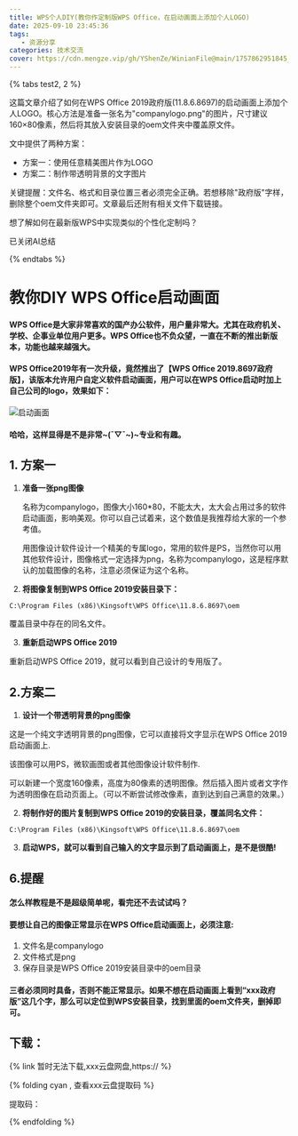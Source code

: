 ```yaml
---
title: WPS个人DIY(教你作定制版WPS Office，在启动画面上添加个人LOGO)
date: 2025-09-10 23:45:36
tags:
   - 资源分享
categories: 技术交流
cover: https://cdn.mengze.vip/gh/YShenZe/WinianFile@main/1757862951845_edit_4894357561137.jpg
---
```


{% tabs test2, 2 %}

<!-- tab 查看AI总结 -->

这篇文章介绍了如何在WPS Office 2019政府版(11.8.6.8697)的启动画面上添加个人LOGO。核心方法是准备一张名为"companylogo.png"的图片，尺寸建议160×80像素，然后将其放入安装目录的oem文件夹中覆盖原文件。
 
文中提供了两种方案：
 
- 方案一：使用任意精美图片作为LOGO
- 方案二：制作带透明背景的文字图片
 
关键提醒：文件名、格式和目录位置三者必须完全正确。若想移除"政府版"字样，删除整个oem文件夹即可。文章最后还附有相关文件下载链接。
 
想了解如何在最新版WPS中实现类似的个性化定制吗？

<!-- endtab -->

<!-- tab 关闭AI总结-->
已关闭AI总结
<!-- endtab -->

{% endtabs %}

# 教你DIY WPS Office启动画面

#### WPS Office是大家非常喜欢的国产办公软件，用户量非常大。尤其在政府机关、学校、企事业单位用户更多。WPS Office也不负众望，一直在不断的推出新版本，功能也越来越强大。

#### WPS Office2019年有一次升级，竟然推出了【WPS Office 2019.8697政府版】，该版本允许用户自定义软件启动画面，用户可以在WPS Office启动时加上自己公司的logo，效果如下：

![启动画面](image_url)

#### 哈哈，这样显得是不是非常~(¯▽¯~)~专业和有趣。

## <a id = "section1" class="no-underline">1. 方案一</a>

1. **准备一张png图像**

   名称为companylogo，图像大小160*80，不能太大，太大会占用过多的软件启动画面，影响美观。你可以自己试着来，这个数值是我推荐给大家的一个参考值。

   用图像设计软件设计一个精美的专属logo，常用的软件是PS，当然你可以用其他软件设计，图像格式一定选择为png，名称为companylogo，这是程序默认的加载图像的名称，注意必须保证为这个名称。

2. **将图像复制到WPS Office 2019安装目录下：**

```
C:\Program Files (x86)\Kingsoft\WPS Office\11.8.6.8697\oem
```
覆盖目录中存在的同名文件。

3. **重新启动WPS Office 2019**

重新启动WPS Office 2019，就可以看到自己设计的专用版了。

## <a id = "section2">2.方案二</a>

1. **设计一个带透明背景的png图像**

这是一个纯文字透明背景的png图像，它可以直接将文字显示在WPS Office 2019启动画面上.

该图像可以用PS，微软画图或者其他图像设计软件制作.

可以新建一个宽度160像素，高度为80像素的透明图像。然后插入图片或者文字作为透明图像在启动页面上。（可以不断尝试修改像素，直到达到自己满意的效果。）

2. **将制作好的图片复制到WPS Office 2019的安装目录，覆盖同名文件：**

```
C:\Program Files (x86)\Kingsoft\WPS Office\11.8.6.8697\oem
```

3. **启动WPS，就可以看到自己输入的文字显示到了启动画面上，是不是很酷!**

## <a id = "section6">6.提醒</a>

#### 怎么样教程是不是超级简单呢，看完还不去试试吗？

#### 要想让自己的图像正常显示在WPS Office启动画面上，必须注意:

1. 文件名是companylogo
2. 文件格式是png
3. 保存目录是WPS Office 2019安装目录中的oem目录

#### 三者必须同时具备，否则不能正常显示。如果不想在启动画面上看到“xxx政府版”这几个字，那么可以定位到WPS安装目录，找到里面的oem文件夹，删掉即可。

## <a id = "download">下载：</a>

{% link 暂时无法下载,xxx云盘网盘,https:// %}

{% folding cyan , 查看xxx云盘提取码 %}

提取码：

{% endfolding %}